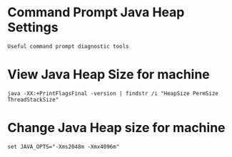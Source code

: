 # Command Prompt Java Heap Settings

    Useful command prompt diagnostic tools
    
# View Java Heap Size for machine

    java -XX:+PrintFlagsFinal -version | findstr /i "HeapSize PermSize ThreadStackSize"
    
# Change Java Heap size for machine

    set JAVA_OPTS="-Xms2048m -Xmx4096m"